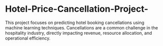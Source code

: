 # Hotel-Price-Cancellation-Project-
This project focuses on predicting hotel booking cancellations using machine learning techniques. Cancellations are a common challenge in the hospitality industry, directly impacting revenue, resource allocation, and operational efficiency. 
